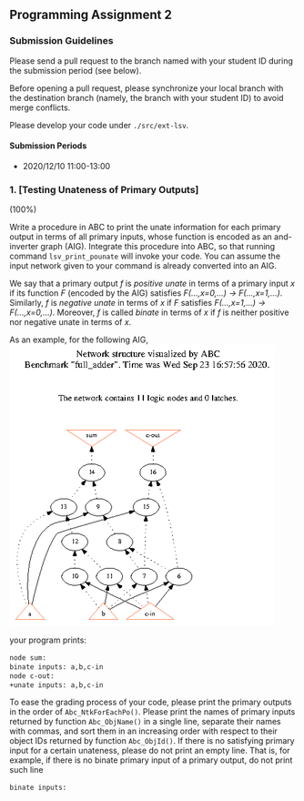 ## Programming Assignment 2

### Submission Guidelines

Please send a pull request to the branch named with your student ID during the submission period (see below).

Before opening a pull request, please synchronize your local branch with the destination branch (namely, the branch with your student ID) to avoid merge conflicts.

Please develop your code under `./src/ext-lsv`.

#### Submission Periods

- 2020/12/10 11:00-13:00

### 1. [Testing Unateness of Primary Outputs]

(100%)

Write a procedure in ABC to print the unate information for each primary output in terms of all primary inputs,
whose function is encoded as an and-inverter graph (AIG).
Integrate this procedure into ABC, so that running command `lsv_print_pounate` will invoke your code.
You can assume the input network given to your command is already converted into an AIG.

We say that a primary output _f_ is _positive unate_ in terms of a primary input _x_ if its function _F_ (encoded by the AIG) satisfies _F(...,x=0,...) &rarr; F(...,x=1,...)_.
Similarly, _f_ is _negative unate_ in terms of _x_ if _F_ satisfies _F(...,x=1,...) &rarr; F(...,x=0,...)_.
Moreover, _f_ is called _binate_ in terms of _x_ if _f_ is neither positive nor negative unate in terms of _x_.

As an example, for the following AIG,
![strash](../example/full_adder_strash.png)

your program prints:

```
node sum:
binate inputs: a,b,c-in
node c-out:
+unate inputs: a,b,c-in
```

To ease the grading process of your code,
please print the primary outputs in the order of `Abc_NtkForEachPo()`.
Please print the names of primary inputs returned by function `Abc_ObjName()` in a single line, separate their names with commas, and sort them in an increasing order with respect to their object IDs returned by function `Abc_ObjId()`.
If there is no satisfying primary input for a certain unateness,
please do not print an empty line.
That is, for example, if there is no binate primary input of a primary output, do not print such line

```
binate inputs:
```
